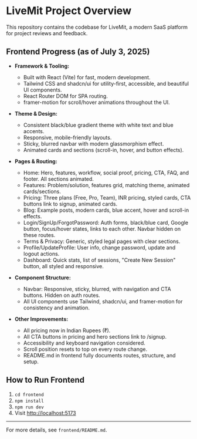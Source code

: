# LiveMit Project Overview

This repository contains the codebase for LiveMit, a modern SaaS platform for project reviews and feedback.

## Frontend Progress (as of July 3, 2025)

- **Framework & Tooling:**

  - Built with React (Vite) for fast, modern development.
  - Tailwind CSS and shadcn/ui for utility-first, accessible, and beautiful UI components.
  - React Router DOM for SPA routing.
  - framer-motion for scroll/hover animations throughout the UI.

- **Theme & Design:**

  - Consistent black/blue gradient theme with white text and blue accents.
  - Responsive, mobile-friendly layouts.
  - Sticky, blurred navbar with modern glassmorphism effect.
  - Animated cards and sections (scroll-in, hover, and button effects).

- **Pages & Routing:**

  - Home: Hero, features, workflow, social proof, pricing, CTA, FAQ, and footer. All sections animated.
  - Features: Problem/solution, features grid, matching theme, animated cards/sections.
  - Pricing: Three plans (Free, Pro, Team), INR pricing, styled cards, CTA buttons link to signup, animated cards.
  - Blog: Example posts, modern cards, blue accent, hover and scroll-in effects.
  - Login/SignUp/ForgotPassword: Auth forms, black/blue card, Google button, focus/hover states, links to each other. Navbar hidden on these routes.
  - Terms & Privacy: Generic, styled legal pages with clear sections.
  - Profile/UpdateProfile: User info, change password, update and logout actions.
  - Dashboard: Quick stats, list of sessions, "Create New Session" button, all styled and responsive.

- **Component Structure:**

  - Navbar: Responsive, sticky, blurred, with navigation and CTA buttons. Hidden on auth routes.
  - All UI components use Tailwind, shadcn/ui, and framer-motion for consistency and animation.

- **Other Improvements:**
  - All pricing now in Indian Rupees (₹).
  - All CTA buttons in pricing and hero sections link to /signup.
  - Accessibility and keyboard navigation considered.
  - Scroll position resets to top on every route change.
  - README.md in frontend fully documents routes, structure, and setup.

## How to Run Frontend

1. `cd frontend`
2. `npm install`
3. `npm run dev`
4. Visit [http://localhost:5173](http://localhost:5173)

---

For more details, see `frontend/README.md`.
